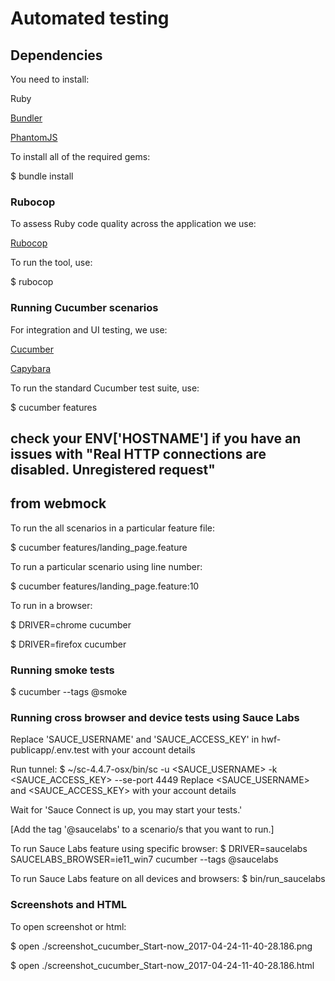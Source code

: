 # Automated testing

## Dependencies

You need to install:

Ruby

[Bundler](http://bundler.io/)

[PhantomJS](https://github.com/teampoltergeist/poltergeist#installing-phantomjs)

To install all of the required gems:

$ bundle install

### Rubocop

To assess Ruby code quality across the application we use:

[Rubocop](https://github.com/bbatsov/rubocop)

To run the tool, use:

$ rubocop

### Running Cucumber scenarios

For integration and UI testing, we use:

[Cucumber](http://cukes.info/)

[Capybara](https://github.com/jnicklas/capybara)

To run the standard Cucumber test suite, use:

$ cucumber features

## check your ENV['HOSTNAME'] if you have an issues with "Real HTTP connections are disabled. Unregistered request"
## from webmock

To run the all scenarios in a particular feature file:

$ cucumber features/landing_page.feature

To run a particular scenario using line number:

$ cucumber features/landing_page.feature:10

To run in a browser:

$ DRIVER=chrome cucumber

$ DRIVER=firefox cucumber

### Running smoke tests

$ cucumber --tags @smoke

### Running cross browser and device tests using Sauce Labs

Replace 'SAUCE_USERNAME' and 'SAUCE_ACCESS_KEY' in hwf-publicapp/.env.test with your account details

Run tunnel:
$ ~/sc-4.4.7-osx/bin/sc -u <SAUCE_USERNAME> -k <SAUCE_ACCESS_KEY> --se-port 4449
Replace <SAUCE_USERNAME> and <SAUCE_ACCESS_KEY> with your account details

Wait for 'Sauce Connect is up, you may start your tests.'

[Add the tag '@saucelabs' to a scenario/s that you want to run.]

To run Sauce Labs feature using specific browser:
$ DRIVER=saucelabs SAUCELABS_BROWSER=ie11_win7 cucumber --tags @saucelabs

To run Sauce Labs feature on all devices and browsers:
$ bin/run_saucelabs

### Screenshots and HTML

To open screenshot or html:

$ open ./screenshot_cucumber_Start-now_2017-04-24-11-40-28.186.png

$ open ./screenshot_cucumber_Start-now_2017-04-24-11-40-28.186.html
